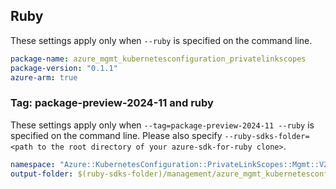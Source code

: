 ## Ruby

These settings apply only when `--ruby` is specified on the command line.

```yaml
package-name: azure_mgmt_kubernetesconfiguration_privatelinkscopes
package-version: "0.1.1"
azure-arm: true
```

### Tag: package-preview-2024-11 and ruby

These settings apply only when `--tag=package-preview-2024-11 --ruby` is specified on the command line.
Please also specify `--ruby-sdks-folder=<path to the root directory of your azure-sdk-for-ruby clone>`.

```yaml $(tag) == 'package-preview-2024-11' && $(ruby)
namespace: "Azure::KubernetesConfiguration::PrivateLinkScopes::Mgmt::V2024_04_01_preview"
output-folder: $(ruby-sdks-folder)/management/azure_mgmt_kubernetesconfiguration/lib
```
